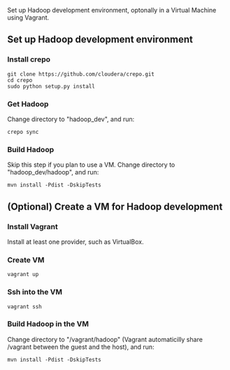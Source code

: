 Set up Hadoop development environment, optonally in a Virtual Machine using Vagrant.

## Set up Hadoop development environment

### Install crepo
	git clone https://github.com/cloudera/crepo.git
	cd crepo
	sudo python setup.py install

### Get Hadoop
Change directory to "hadoop_dev", and run:

	crepo sync

### Build Hadoop
Skip this step if you plan to use a VM. Change directory to "hadoop_dev/hadoop", and run:

	mvn install -Pdist -DskipTests

## (Optional) Create a VM for Hadoop development

### Install Vagrant
Install at least one provider, such as VirtualBox.

### Create VM
	vagrant up

### Ssh into the VM
	vagrant ssh

### Build Hadoop in the VM
Change directory to "/vagrant/hadoop" (Vagrant automaticilly share /vagrant between the guest and the host), and run:

	mvn install -Pdist -DskipTests
